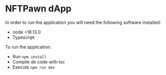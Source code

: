 # NFTPawn dApp

In order to run the application you will need the following software installed:

- node +18.13.0
- Typescript


To run the application:

- Run ```npm install```
- Compile de code with tsc
- Execute ```npm run dev```